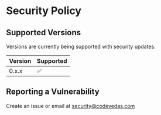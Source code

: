 # Security Policy

## Supported Versions

Versions are currently being supported with security updates.

| Version | Supported          |
| ------- | ------------------ |
| 0.x.x   | :white_check_mark: |

## Reporting a Vulnerability

Create an issue or email at security@codevedas.com

